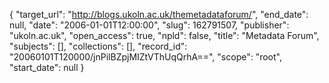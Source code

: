 {
  "target_url": "http://blogs.ukoln.ac.uk/themetadataforum/", 
  "end_date": null, 
  "date": "2006-01-01T12:00:00", 
  "slug": 162791507, 
  "publisher": "ukoln.ac.uk", 
  "open_access": true, 
  "npld": false, 
  "title": "Metadata Forum", 
  "subjects": [], 
  "collections": [], 
  "record_id": "20060101T120000/jnPilBZpjMIZtVThUqQrhA==", 
  "scope": "root", 
  "start_date": null
}

